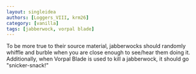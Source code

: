```yaml
---
layout: singleidea
authors: [Loggers_VIII, krm26]
category: [vanilla]
tags: [jabberwock, vorpal blade]
---
```

To be more true to their source material, jabberwocks should randomly whiffle
and burble when you are close enough to see/hear them doing it. Additionally,
when Vorpal Blade is used to kill a jabberwock, it should go "snicker-snack!"
